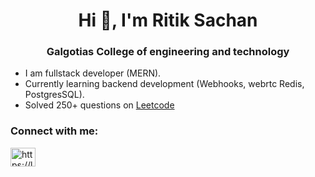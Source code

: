 <h1 align="center">Hi 👋, I'm Ritik Sachan</h1>
<h3 align="center">Galgotias College of engineering and technology</h3>

- I am fullstack developer (MERN).
- Currently learning backend development (Webhooks, webrtc Redis, PostgresSQL).
- Solved 250+ questions on <a href="https://leetcode.com/sachanritik1/" target="blank">Leetcode</a>

<h3 align="left">Connect with me:</h3>
<p align="left">
<a href="https://linkedin.com/in/sachanritik1" target="blank"><img align="center" src="https://raw.githubusercontent.com/rahuldkjain/github-profile-readme-generator/master/src/images/icons/Social/linked-in-alt.svg" alt="https://linkedin.com/in/sachanritik1" height="30" width="40" /></a>

